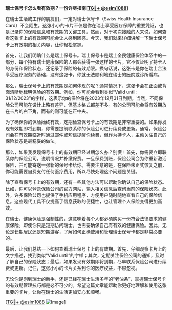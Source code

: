 **瑞士保号卡怎么看有效期？一份详尽指南[[TG💪+ @esim1088](https://t.me/s/esim1088)]**

在瑞士生活或工作的朋友们，一定对瑞士保号卡（Swiss Health Insurance Card）不会陌生。这张小小的卡片不仅是你在瑞士享受医疗保障的重要凭证，也是记录你的保险信息和有效期的关键工具。然而，对于初次接触的人来说，如何查看这张卡上的有效期可能会让人感到困惑。今天，我们就来详细讲解一下瑞士保号卡上有效期的相关内容，让你轻松掌握。

首先，让我们明确什么是瑞士保号卡。瑞士保号卡是瑞士全民健康保险体系中的一部分，每个持有瑞士健康保险的人都会获得一张这样的卡片。它不仅证明了持卡人的身份和保险状态，还记录了保险的有效期限。换句话说，这张卡是你在瑞士合法享受医疗服务的基础，没有这张卡，你就无法顺利地在瑞士的医院或诊所看病。

那么，瑞士保号卡上的有效期是如何体现的呢？通常情况下，这张卡会在正面或背面清晰地标明保险的有效期。例如，你可能会看到类似“Valid until: 31/12/2023”的字样，这表示你的保险将在2023年12月31日到期。当然，不同保险公司可能在设计上略有差异，但基本格式都差不多。有的公司可能会将有效期放在卡片的右下角，而有的则可能在正中央。

为了确保你的保险始终有效，定期检查保号卡上的有效期是非常重要的。如果你发现有效期即将到期，你需要提前联系你的保险公司进行续费或更新。通常，保险公司会在有效期临近时通过邮件或短信提醒你续费，但作为持卡人，主动关注自己的保险状态是最稳妥的做法。

那么，如果我发现保号卡上的有效期已经过期怎么办？别慌！首先，你需要立即联系你的保险公司，说明情况并补缴保费。一旦保费到账，保险公司会为你重新激活保险，并可能寄送一张新的保号卡给你。需要注意的是，在保险未正式恢复之前，你可能需要自费支付任何医疗费用，所以尽快处理这个问题是关键。

除了查看保号卡上的有效期，还有一些其他方法可以帮助你确认自己的保险状态。比如，你可以登录保险公司的官方网站，输入相关信息后查询当前的保险状态。此外，许多保险公司也提供了手机应用程序，方便用户随时随地查看自己的保险信息。这些现代工具不仅提高了信息获取的便捷性，也让管理个人保险变得更加高效。

在瑞士，健康保险是强制性的，这意味着每个人都必须购买一份符合法律要求的健康保险。即使你只是短期访问瑞士，也需要确保自己有有效的健康保险。因此，无论是长期居民还是短期游客，了解如何正确使用和管理瑞士保号卡都是非常必要的。

最后，让我们总结一下如何查看瑞士保号卡上的有效期。首先，仔细观察卡片上的文字描述，找到类似“Valid until”的字样；其次，定期关注保险公司的通知，及时了解自己的保险状态；最后，如果发现有效期即将到期，尽早联系保险公司进行续费或更新。记住，这张小小的卡片关系到你的医疗权益，不容忽视。

无论你是刚到瑞士的新手，还是已经在瑞士生活多年的“老油条”，掌握瑞士保号卡的有效期管理技巧都是必不可少的。希望这篇文章能帮助你更好地理解和使用这张重要的卡片，让你在瑞士的生活更加安心和顺畅。

[[TG💪+ @esim1088](https://t.me/s/esim1088) ![Image](https://i.postimg.cc/4NQfJmqS/Snipaste-2025-05-13-00-14-12.png)]